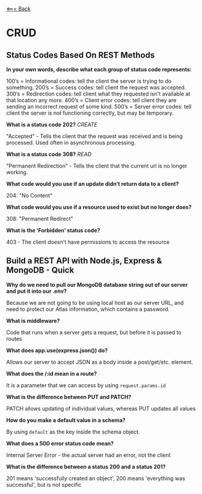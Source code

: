 [<=== Back](/README.md)

# CRUD

## Status Codes Based On REST Methods

**In your own words, describe what each group of status code represents:**

100’s = Informational codes: tell the client the server is trying to do something.
200’s = Success codes: tell client the request was accepted.
300’s = Redirection codes: tell client what they requested isn't available at that location any more.
400’s = Client error codes: tell client they are sending an incorrect request of some kind.
500’s = Server error codes: tell client the server is not functioning correctly, but may be temporary.


**What is a status code 202?**
*CREATE*

"Accepted" - Tells the client that the request was received and is being processed. Used often in asynchronous processing.

**What is a status code 308?**
*READ*

"Permanent Redirection" - Tells the client that the current url is no longer working.

**What code would you use if an update didn’t return data to a client?**

204: "No Content"

**What code would you use if a resource used to exist but no longer does?**

308: "Permanent Redirect"

**What is the ‘Forbidden’ status code?**

403 - The client doesn't have permissions to access the resource

## Build a REST API with Node.js, Express & MongoDB - Quick

**Why do we need to pull our MongoDB database string out of our server and put it into our .env?**

Because we are not going to be using local host as our server URL, and need to protect our Atlas information, which contains a password.

**What is middleware?**

Code that runs when a server gets a request, but before it is passed to routes

**What does app.use(express.json()) do?**

Allows our server to accept JSON as a body inside a post/get/etc. element.

**What does the /:id mean in a route?**

It is a parameter that we can access by using `request.params.id`

**What is the difference between PUT and PATCH?**

PATCH allows updating of individual values, whereas PUT updates all values

**How do you make a default value in a schema?**

By using `default` as the key inside the schema object.

**What does a 500 error status code mean?**

Internal Server Error - the actual server had an error, not the client

**What is the difference between a status 200 and a status 201?**

201 means 'successfully created an object', 200 means 'everything was successful', but is not specific